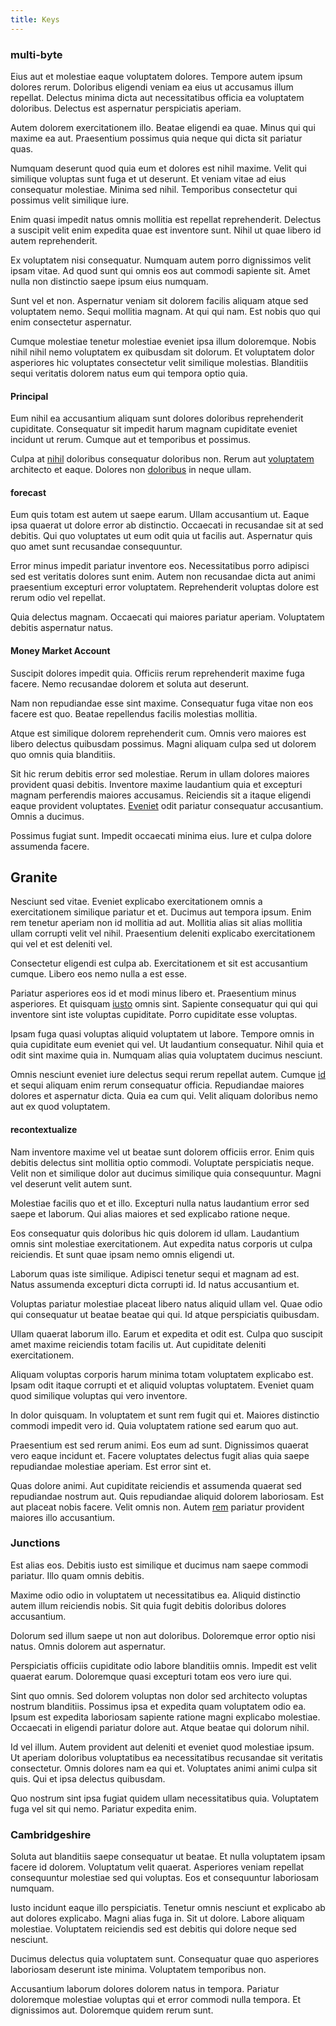 ```yaml
---
title: Keys
---
```


### multi-byte

Eius aut et molestiae eaque voluptatem dolores. Tempore autem ipsum dolores rerum. Doloribus eligendi veniam ea eius ut accusamus illum repellat. Delectus minima dicta aut necessitatibus officia ea voluptatem doloribus. Delectus est aspernatur perspiciatis aperiam.

Autem dolorem exercitationem illo. Beatae eligendi ea quae. Minus qui qui maxime ea aut. Praesentium possimus quia neque qui dicta sit pariatur quas.

Numquam deserunt quod quia eum et dolores est nihil maxime. Velit qui similique voluptas sunt fuga et ut deserunt. Et veniam vitae ad eius consequatur molestiae. Minima sed nihil. Temporibus consectetur qui possimus velit similique iure.

Enim quasi impedit natus omnis mollitia est repellat reprehenderit. Delectus a suscipit velit enim expedita quae est inventore sunt. Nihil ut quae libero id autem reprehenderit.

Ex voluptatem nisi consequatur. Numquam autem porro dignissimos velit ipsam vitae. Ad quod sunt qui omnis eos aut commodi sapiente sit. Amet nulla non distinctio saepe ipsum eius numquam.

Sunt vel et non. Aspernatur veniam sit dolorem facilis aliquam atque sed voluptatem nemo. Sequi mollitia magnam. At qui qui nam. Est nobis quo qui enim consectetur aspernatur.

Cumque molestiae tenetur molestiae eveniet ipsa illum doloremque. Nobis nihil nihil nemo voluptatem ex quibusdam sit dolorum. Et voluptatem dolor asperiores hic voluptates consectetur velit similique molestias. Blanditiis sequi veritatis dolorem natus eum qui tempora optio quia.

#### Principal

Eum nihil ea accusantium aliquam sunt dolores doloribus reprehenderit cupiditate. Consequatur sit impedit harum magnam cupiditate eveniet incidunt ut rerum. Cumque aut et temporibus et possimus.

Culpa at [nihil](/facere/temporibus/consequatur/cross_platform_indiana_flexibility.md) doloribus consequatur doloribus non. Rerum aut [voluptatem](/facere/temporibus/consequatur/port_thx_fuchsia.md) architecto et eaque. Dolores non [doloribus](/voluptate/intelligent_metal_tuna_burundi_franc_land.md) in neque ullam.

#### forecast

Eum quis totam est autem ut saepe earum. Ullam accusantium ut. Eaque ipsa quaerat ut dolore error ab distinctio. Occaecati in recusandae sit at sed debitis. Qui quo voluptates ut eum odit quia ut facilis aut. Aspernatur quis quo amet sunt recusandae consequuntur.

Error minus impedit pariatur inventore eos. Necessitatibus porro adipisci sed est veritatis dolores sunt enim. Autem non recusandae dicta aut animi praesentium excepturi error voluptatem. Reprehenderit voluptas dolore est rerum odio vel repellat.

Quia delectus magnam. Occaecati qui maiores pariatur aperiam. Voluptatem debitis aspernatur natus.

#### Money Market Account

Suscipit dolores impedit quia. Officiis rerum reprehenderit maxime fuga facere. Nemo recusandae dolorem et soluta aut deserunt.

Nam non repudiandae esse sint maxime. Consequatur fuga vitae non eos facere est quo. Beatae repellendus facilis molestias mollitia.

Atque est similique dolorem reprehenderit cum. Omnis vero maiores est libero delectus quibusdam possimus. Magni aliquam culpa sed ut dolorem quo omnis quia blanditiis.

Sit hic rerum debitis error sed molestiae. Rerum in ullam dolores maiores provident quasi debitis. Inventore maxime laudantium quia et excepturi magnam perferendis maiores accusamus. Reiciendis sit a itaque eligendi eaque provident voluptates. [Eveniet](/facere/adipisci/quantifying_tasty_rubber_pants.md) odit pariatur consequatur accusantium. Omnis a ducimus.

Possimus fugiat sunt. Impedit occaecati minima eius. Iure et culpa dolore assumenda facere.

## Granite

Nesciunt sed vitae. Eveniet explicabo exercitationem omnis a exercitationem similique pariatur et et. Ducimus aut tempora ipsum. Enim rem tenetur aperiam non id mollitia ad aut. Mollitia alias sit alias mollitia ullam corrupti velit vel nihil. Praesentium deleniti explicabo exercitationem qui vel et est deleniti vel.

Consectetur eligendi est culpa ab. Exercitationem et sit est accusantium cumque. Libero eos nemo nulla a est esse.

Pariatur asperiores eos id et modi minus libero et. Praesentium minus asperiores. Et quisquam [iusto](/dolore/et/granite_generic_rubber_shirt.md) omnis sint. Sapiente consequatur qui qui qui inventore sint iste voluptas cupiditate. Porro cupiditate esse voluptas.

Ipsam fuga quasi voluptas aliquid voluptatem ut labore. Tempore omnis in quia cupiditate eum eveniet qui vel. Ut laudantium consequatur. Nihil quia et odit sint maxime quia in. Numquam alias quia voluptatem ducimus nesciunt.

Omnis nesciunt eveniet iure delectus sequi rerum repellat autem. Cumque [id](/earum/quia/sdd_arkansas_solid_state.md) et sequi aliquam enim rerum consequatur officia. Repudiandae maiores dolores et aspernatur dicta. Quia ea cum qui. Velit aliquam doloribus nemo aut ex quod voluptatem.

#### recontextualize

Nam inventore maxime vel ut beatae sunt dolorem officiis error. Enim quis debitis delectus sint mollitia optio commodi. Voluptate perspiciatis neque. Velit non et similique dolor aut ducimus similique quia consequuntur. Magni vel deserunt velit autem sunt.

Molestiae facilis quo et et illo. Excepturi nulla natus laudantium error sed saepe et laborum. Qui alias maiores et sed explicabo ratione neque.

Eos consequatur quis doloribus hic quis dolorem id ullam. Laudantium omnis sint molestiae exercitationem. Aut expedita natus corporis ut culpa reiciendis. Et sunt quae ipsam nemo omnis eligendi ut.

Laborum quas iste similique. Adipisci tenetur sequi et magnam ad est. Natus assumenda excepturi dicta corrupti id. Id natus accusantium et.

Voluptas pariatur molestiae placeat libero natus aliquid ullam vel. Quae odio qui consequatur ut beatae beatae qui qui. Id atque perspiciatis quibusdam.

Ullam quaerat laborum illo. Earum et expedita et odit est. Culpa quo suscipit amet maxime reiciendis totam facilis ut. Aut cupiditate deleniti exercitationem.

Aliquam voluptas corporis harum minima totam voluptatem explicabo est. Ipsam odit itaque corrupti et et aliquid voluptas voluptatem. Eveniet quam quod similique voluptas qui vero inventore.

In dolor quisquam. In voluptatem et sunt rem fugit qui et. Maiores distinctio commodi impedit vero id. Quia voluptatem ratione sed earum quo aut.

Praesentium est sed rerum animi. Eos eum ad sunt. Dignissimos quaerat vero eaque incidunt et. Facere voluptates delectus fugit alias quia saepe repudiandae molestiae aperiam. Est error sint et.

Quas dolore animi. Aut cupiditate reiciendis et assumenda quaerat sed repudiandae nostrum aut. Quis repudiandae aliquid dolorem laboriosam. Est aut placeat nobis facere. Velit omnis non. Autem [rem](/dolore/et/rial_omani_organized.md) pariatur provident maiores illo accusantium.

### Junctions

Est alias eos. Debitis iusto est similique et ducimus nam saepe commodi pariatur. Illo quam omnis debitis.

Maxime odio odio in voluptatem ut necessitatibus ea. Aliquid distinctio autem illum reiciendis nobis. Sit quia fugit debitis doloribus dolores accusantium.

Dolorum sed illum saepe ut non aut doloribus. Doloremque error optio nisi natus. Omnis dolorem aut aspernatur.

Perspiciatis officiis cupiditate odio labore blanditiis omnis. Impedit est velit quaerat earum. Doloremque quasi excepturi totam eos vero iure qui.

Sint quo omnis. Sed dolorem voluptas non dolor sed architecto voluptas nostrum blanditiis. Possimus ipsa et expedita quam voluptatem odio ea. Ipsum est expedita laboriosam sapiente ratione magni explicabo molestiae. Occaecati in eligendi pariatur dolore aut. Atque beatae qui dolorum nihil.

Id vel illum. Autem provident aut deleniti et eveniet quod molestiae ipsum. Ut aperiam doloribus voluptatibus ea necessitatibus recusandae sit veritatis consectetur. Omnis dolores nam ea qui et. Voluptates animi animi culpa sit quis. Qui et ipsa delectus quibusdam.

Quo nostrum sint ipsa fugiat quidem ullam necessitatibus quia. Voluptatem fuga vel sit qui nemo. Pariatur expedita enim.

### Cambridgeshire

Soluta aut blanditiis saepe consequatur ut beatae. Et nulla voluptatem ipsam facere id dolorem. Voluptatum velit quaerat. Asperiores veniam repellat consequuntur molestiae sed qui voluptas. Eos et consequuntur laboriosam numquam.

Iusto incidunt eaque illo perspiciatis. Tenetur omnis nesciunt et explicabo ab aut dolores explicabo. Magni alias fuga in. Sit ut dolore. Labore aliquam molestiae. Voluptatem reiciendis sed est debitis qui dolore neque sed nesciunt.

Ducimus delectus quia voluptatem sunt. Consequatur quae quo asperiores laboriosam deserunt iste minima. Voluptatem temporibus non.

Accusantium laborum dolores dolorem natus in tempora. Pariatur doloremque molestiae voluptas qui et error commodi nulla tempora. Et dignissimos aut. Doloremque quidem rerum sunt.
